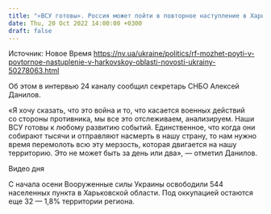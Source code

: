 ```yaml
---
title: "«ВСУ готовы». Россия может пойти в повторное наступление в Харьковской области — Данилов"
date: Thu, 20 Oct 2022 14:00:00 +0300
draft: false
---
```

Источник: Новое Время https://nv.ua/ukraine/politics/rf-mozhet-poyti-v-povtornoe-nastuplenie-v-harkovskoy-oblasti-novosti-ukrainy-50278063.html


Об этом в интервью 24 каналу сообщил секретарь СНБО Алексей Данилов.

«Я хочу сказать, что это война и то, что касается военных действий со стороны противника, мы все это отслеживаем, анализируем. Наши ВСУ готовы к любому развитию событий. Единственное, что когда они собирают тысячи и отправляют насмерть в нашу страну, то нам нужно время перемолоть всю эту мерзость, которая двигается на нашу территорию. Это не может быть за день или два», — отметил Данилов.

 Видео дня   

С начала осени Вооруженные силы Украины освободили 544 населенных пункта в Харьковской области. Под оккупацией остаются еще 32 — 1,8% территории региона.
